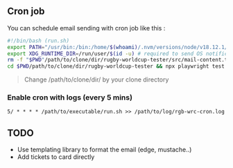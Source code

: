 ## Cron job

You can schedule email sending with cron job like this :

```bash
#!/bin/bash (run.sh)
export PATH="/usr/bin:/bin:/home/$(whoami)/.nvm/versions/node/v18.12.1/bin" # define your node path here for cron job
export XDG_RUNTIME_DIR=/run/user/$(id -u) # required to send OS notification from cron job
rm -f "$PWD"/path/to/clone/dir/rugby-worldcup-tester/src/mail-content.txt && touch "$PWD"/path/to/clone/dir/rugby-worldcup-tester/src/mail-content.txt
cd $PWD/path/to/clone/dir/rugby-worldcup-tester && npx playwright test && node $PWD/path/to/clone/dir/rugby-worldcup-tester/src/send-email-report.js

```

> Change /path/to/clone/dir/ by your clone directory


### Enable cron with logs (every 5 mins)
`
5/ * * * * /path/to/executable/run.sh >> /path/to/log/rgb-wrc-cron.log
`


## TODO
* Use templating library to format the email (edge, mustache..)
* Add tickets to card directly
